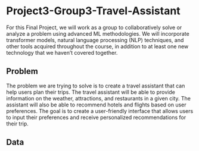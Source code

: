 # Project3-Group3-Travel-Assistant
For this Final Project, we will work as a group to collaboratively solve or analyze a problem using advanced ML methodologies. We will incorporate transformer models, natural language processing (NLP) techniques, and other tools acquired throughout the course, in addition to at least one new technology that we haven’t covered together.

## Problem
The problem we are trying to solve is to create a travel assistant that can help users plan their trips. The travel assistant will be able to provide information on the weather, attractions, and restaurants in a given city. The assistant will also be able to recommend hotels and flights based on user preferences. The goal is to create a user-friendly interface that allows users to input their preferences and receive personalized recommendations for their trip.

## Data
